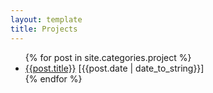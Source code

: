```yaml
---
layout: template
title: Projects
---
```


<ul class="list-unstyled">
{% for post in site.categories.project %}
<li><a href="{{post.url}}">{{post.title}}</a> [{{post.date | date_to_string}}]</li>
{% endfor %}
</ul>
